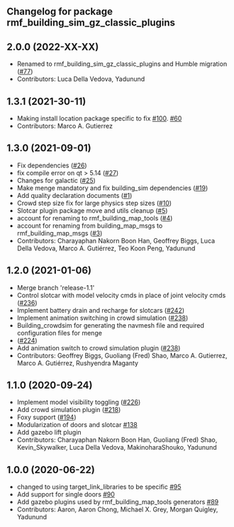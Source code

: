 ## Changelog for package rmf\_building\_sim\_gz\_classic\_plugins

2.0.0 (2022-XX-XX)
------------------
* Renamed to rmf\_building\_sim\_gz\_classic\_plugins and Humble migration ([#77](https://github.com/open-rmf/rmf_simulation/pull/77))
* Contributors: Luca Della Vedova, Yadunund

1.3.1 (2021-30-11)
------------------
* Making install location package specific to fix [#100](https://github.com/open-rmf/rmf/issues/100). [#60](https://github.com/open-rmf/rmf_simulation/pull/60)
* Contributors: Marco A. Gutierrez

1.3.0 (2021-09-01)
------------------
* Fix dependencies ([#26](https://github.com/open-rmf/rmf_simulation/issues/26))
* fix compile error on qt \> 5.14 ([#27](https://github.com/open-rmf/rmf_simulation/issues/27))
* Changes for galactic ([#25](https://github.com/open-rmf/rmf_simulation/issues/25))
* Make menge mandatory and fix building\_sim dependencies ([#19](https://github.com/open-rmf/rmf_simulation/issues/19))
* Add quality declaration documents ([#1](https://github.com/open-rmf/rmf_simulation/issues/1))
* Crowd step size fix for large physics step sizes ([#10](https://github.com/open-rmf/rmf_simulation/issues/10))
* Slotcar plugin package move and utils cleanup ([#5](https://github.com/open-rmf/rmf_simulation/issues/5))
* account for renaming to rmf\_building\_map\_tools ([#4](https://github.com/open-rmf/rmf_simulation/issues/4))
* account for renaming from building\_map\_msgs to rmf\_building\_map\_msgs ([#3](https://github.com/open-rmf/rmf_simulation/issues/3))
* Contributors: Charayaphan Nakorn Boon Han, Geoffrey Biggs, Luca Della Vedova, Marco A. Gutiérrez, Teo Koon Peng, Yadunund

1.2.0 (2021-01-06)
------------------
* Merge branch \'release-1.1\'
* Control slotcar with model velocity cmds in place of joint velocity cmds ([#236](https://github.com/osrf/traffic_editor/issues/236))
* Implement battery drain and recharge for slotcars ([#242](https://github.com/osrf/traffic_editor/issues/242))
* Implement animation switching in crowd simulation ([#238](https://github.com/osrf/traffic_editor/issues/238))
* Building\_crowdsim for generating the navmesh file and required configuration files for menge
*   ([#224](https://github.com/osrf/traffic_editor/issues/224))
* Add animation switch to crowd simulation plugin ([#238](https://github.com/osrf/traffic_editor/pull/238))
* Contributors: Geoffrey Biggs, Guoliang (Fred) Shao, Marco A. Gutierrez, Marco A. Gutiérrez, Rushyendra Maganty

1.1.0 (2020-09-24)
------------------
* Implement model visibility toggling ([#226](https://github.com/osrf/traffic_editor/issues/226))
* Add crowd simulation plugin ([#218](https://github.com/osrf/traffic_editor/issues/218))
* Foxy support ([#194](https://github.com/osrf/traffic_editor/issues/194))
* Modularization of doors and slotcar [#138](https://github.com/osrf/traffic_editor/issues/138)
* Add gazebo lift plugin
* Contributors: Charayaphan Nakorn Boon Han, Guoliang (Fred) Shao, Kevin\_Skywalker, Luca Della Vedova, MakinoharaShouko, Yadunund

1.0.0 (2020-06-22)
------------------
* changed to using target\_link\_libraries to be specific [#95](https://github.com/osrf/traffic_editor/issues/95)
* Add support for single doors [#90](https://github.com/osrf/traffic_editor/issues/90)
* Add gazebo plugins used by rmf\_building\_map\_tools generators [#89](https://github.com/osrf/traffic_editor/issues/89)
* Contributors: Aaron, Aaron Chong, Michael X. Grey, Morgan Quigley, Yadunund
